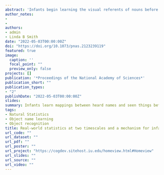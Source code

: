 ```yaml
---
abstract: 'Infants begin learning the visual referents of nouns before their first birthday. Despite considerable empirical and theoretical effort, little is known about the statistics of the experiences that enable infants to break into object–name learning. We used wearable sensors to collect infant experiences of visual objects and their heard names for 40 early-learned categories. The analyzed data were from one context that occurs multiple times a day and includes objects with early-learned names: mealtime. The statistics reveal two distinct timescales of experience. At the timescale of many mealtime episodes (n = 87), the visual categories were pervasively present, but naming of the objects in each of those categories was very rare. At the timescale of single mealtime episodes, names and referents did cooccur, but each name–referent pair appeared in very few of the mealtime episodes. The statistics are consistent with incremental learning of visual categories across many episodes and the rapid learning of name–object mappings within individual episodes. The two timescales are also consistent with a known cortical learning mechanism for one-episode learning of associations: new information, the heard name, is incorporated into well-established memories, the seen object category, when the new information cooccurs with the reactivation of that slowly established memory.'
author_notes:
- 
- 
authors:
- admin
- Linda B Smith
date: "2022-05-03T00:00:00Z"
doi: "https://doi.org/10.1073/pnas.2123239119"
featured: true
image:
  caption: ''
  focal_point: ""
  preview_only: false
projects: []
publication: '*Proceedings of the National Academy of Sciences*'
publication_short: ""
publication_types:
- "2"
publishDate: "2022-05-03T00:00:00Z"
slides:
summary: Infants learn mappings between heard names and seen things before their first birthday and before they produce spoken language. Two challenges to explaining this early learning are the immaturity of infant memory systems and the infrequency of any individual object name in the heard language input. We quantified the frequency of visual referents, heard names, and the cooccurrences of referents and names in infant everyday experiences. We discovered statistical patterns at two timescales that align with a cortical mechanism of associative memory formation that supports the rapid formation of durable associative memories from very few experienced cooccurrences.
tags:
- Natural Statistics
- Object name learning
- Object recognition
title: Real-world statistics at two timescales and a mechanism for infant learning of object names
url_code: ""
url_dataset: ""
url_pdf: ""
url_poster: ""
url_project: "https://cogdev.sitehost.iu.edu/homeview.html#Homeview"
url_slides: ""
url_source: ""
url_video: ""
---
```

